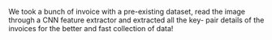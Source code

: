 We took a bunch of invoice with a pre-existing dataset, read the image through a CNN feature extractor and extracted all the key- pair details of the invoices for the better and fast collection of data! 
